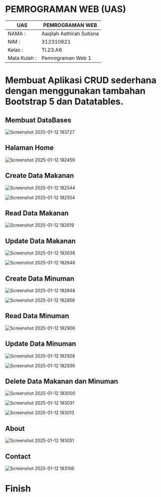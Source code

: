 # PEMROGRAMAN WEB (UAS)

| UAS          | PEMROGRAMAN WEB |
|--------------|-----------------|
| NAMA :       | Aaqilah Aathirah Sutisna| 
| NIM  :       | 312310621  | 
| Kelas  :     | TI.23.A6  | 
| Mata Kulah : | Pemrograman Web 1 | 

# Membuat Aplikasi CRUD sederhana dengan menggunakan tambahan Bootstrap 5 dan Datatables.

## Membuat DataBases
![Screenshot 2025-01-12 183727](https://github.com/user-attachments/assets/6ec7a159-7bac-47e1-a20b-0b690047478d)

## Halaman Home
![Screenshot 2025-01-12 182459](https://github.com/user-attachments/assets/b1f1d179-cabb-46ed-9735-cf750649a42c)

## Create Data Makanan
![Screenshot 2025-01-12 182544](https://github.com/user-attachments/assets/ada85c55-a03e-4a24-992c-efc465330d68)

![Screenshot 2025-01-12 182554](https://github.com/user-attachments/assets/61a84ad7-51b0-4e40-a888-25006634d375)

## Read Data Makanan
![Screenshot 2025-01-12 182619](https://github.com/user-attachments/assets/c6678270-ff44-4acf-85cd-53d43430b17f)

## Update Data Makanan
![Screenshot 2025-01-12 182638](https://github.com/user-attachments/assets/629dd343-5904-40ab-8319-26e84be031fb)

![Screenshot 2025-01-12 182648](https://github.com/user-attachments/assets/39ef47c3-5d4e-439c-8351-b21d51c480ee)

## Create Data Minuman
![Screenshot 2025-01-12 182848](https://github.com/user-attachments/assets/deff37f9-f14d-4169-8028-ca3780fbe903)

![Screenshot 2025-01-12 182856](https://github.com/user-attachments/assets/a4e5c77b-3452-4dbe-8461-721367ba58cc)

## Read Data Minuman
![Screenshot 2025-01-12 182906](https://github.com/user-attachments/assets/3fc0c999-abee-46b8-b35b-a83af87edd51)

## Update Data Minuman
![Screenshot 2025-01-12 182928](https://github.com/user-attachments/assets/fdca3267-cd77-487c-9c5d-b5ec7d78d950)

![Screenshot 2025-01-12 182936](https://github.com/user-attachments/assets/39d51845-f289-48de-8088-cd70e5b7d8da)

## Delete Data Makanan dan Minuman
![Screenshot 2025-01-12 183000](https://github.com/user-attachments/assets/2c37f2b6-30ab-4c89-adc0-868acb0df3d6)

![Screenshot 2025-01-12 183031](https://github.com/user-attachments/assets/ba1720a6-21b3-4153-89d3-41f7496ec9f8)

![Screenshot 2025-01-12 183013](https://github.com/user-attachments/assets/ac0892f5-6a76-495b-9da8-6b3566df3816)

## About
![Screenshot 2025-01-12 183051](https://github.com/user-attachments/assets/bb050c68-6101-4f50-aa5a-2fb5a74713fa)

## Contact
![Screenshot 2025-01-12 183106](https://github.com/user-attachments/assets/3ac7f081-0718-4f0a-b453-eb7216fcf664)

# Finish
